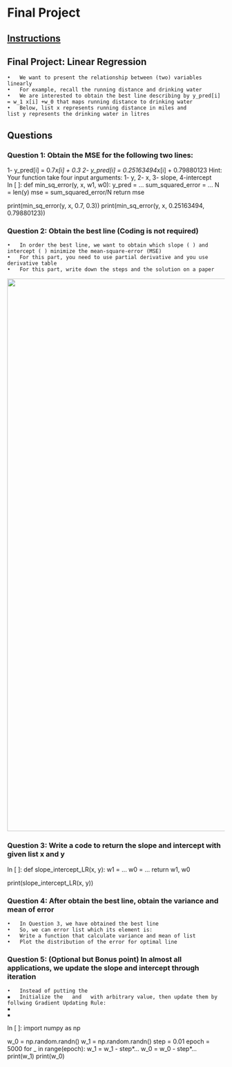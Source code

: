 # Final Project

## [Instructions](https://github.com/Make-School-Courses/QL-1.1/blob/master/Final_Project/Final_Project.ipynb)

## Final Project: Linear Regression
	•	We want to present the relationship between (two) variables linearly 
	•	For example, recall the running distance and drinking water 
	•	We are interested to obtain the best line describing by y_pred[i] = w_1 x[i] +w_0 that maps running distance to drinking water 
	•	Below, list x represents running distance in miles and list y represents the drinking water in litres 

## Questions
### Question 1: Obtain the MSE for the following two lines:
1- y_pred[i] = 0.7*x[i] + 0.3
2- y_pred[i] = 0.25163494*x[i] + 0.79880123
Hint: Your function take four input arguments: 1- y, 2- x, 3- slope, 4-intercept
In [ ]:
def min_sq_error(y, x, w1, w0):
    y_pred = ...
    sum_squared_error = ...
    N = len(y)
    mse = sum_squared_error/N
    return mse

print(min_sq_error(y, x, 0.7, 0.3))
print(min_sq_error(y, x, 0.25163494, 0.79880123))


### Question 2: Obtain the best line (Coding is not required)
	•	In order the best line, we want to obtain which slope (￼) and intercept (￼) minimize the mean-square-error (MSE) 
	•	For this part, you need to use partial derivative and you use derivative table 
	•	For this part, write down the steps and the solution on a paper

<img src="https://github.com/SamuelFolledo/Math-Functions/blob/master/screenshots/bestLine.jpg" width="727" height="1276">

### Question 3: Write a code to return the slope and intercept with given list x and y
	
In [ ]:
def slope_intercept_LR(x, y):
    w1 = ...
    w0 = ...
    return w1, w0

print(slope_intercept_LR(x, y))

### Question 4: After obtain the best line, obtain the variance and mean of error
	•	In Question 3, we have obtained the best line
	•	So, we can error list which its element is: ￼
	•	Write a function that calculate variance and mean of list ￼
	•	Plot the distribution of the error for optimal line


### Question 5: (Optional but Bonus point) In almost all applications, we update the slope and intercept through iteration
	•	Instead of putting the ￼ ￼
	▪	Initialize the ￼ and ￼ with arbitrary value, then update them by follwing Gradient Updating Rule:
	▪	￼
	▪	￼
In [ ]:
import numpy as np

w_0 = np.random.randn()
w_1 = np.random.randn()
step = 0.01
epoch = 5000
for _ in range(epoch):
    w_1 = w_1 - step*...
    w_0 = w_0 - step*...
print(w_1)
print(w_0)
